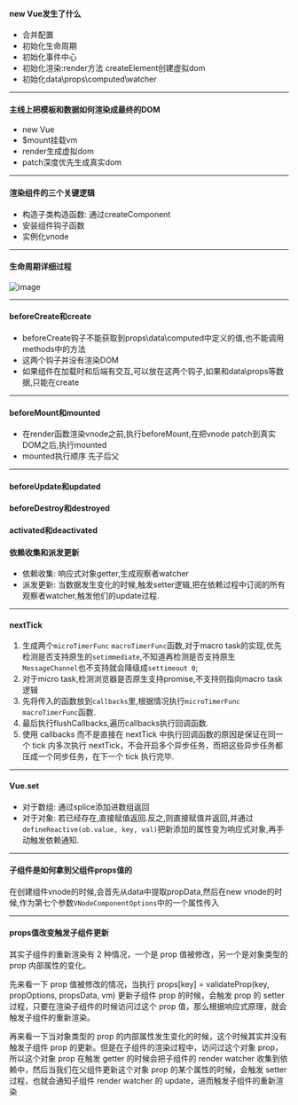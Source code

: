 #### new Vue发生了什么
- 合并配置
- 初始化生命周期
- 初始化事件中心
- 初始化渲染:render方法 createElement创建虚拟dom
- 初始化data\props\computed\watcher

---

#### 主线上把模板和数据如何渲染成最终的DOM
- new Vue
- $mount挂载vm
- render生成虚拟dom
- patch深度优先生成真实dom

---

#### 渲染组件的三个关键逻辑
- 构造子类构造函数: 通过createComponent
- 安装组件钩子函数
- 实例化vnode

---

#### 生命周期详细过程
![image](https://ustbhuangyi.github.io/vue-analysis/assets/lifecycle.png)

---

#### beforeCreate和create
- beforeCreate钩子不能获取到props\data\computed中定义的值,也不能调用methods中的方法
- 这两个钩子并没有渲染DOM
- 如果组件在加载时和后端有交互,可以放在这两个钩子,如果和data\props等数据,只能在create

---

#### beforeMount和mounted
- 在render函数渲染vnode之前,执行beforeMount,在把vnode patch到真实DOM之后,执行mounted
- mounted执行顺序 先子后父

---

#### beforeUpdate和updated
#### beforeDestroy和destroyed
#### activated和deactivated
#### 依赖收集和派发更新
- 依赖收集: 响应式对象getter,生成观察者watcher
- 派发更新: 当数据发生变化的时候,触发setter逻辑,把在依赖过程中订阅的所有观察者watcher,触发他们的update过程.

---

#### nextTick
1. 生成两个`microTimerFunc` `macroTimerFunc`函数,对于macro task的实现,优先检测是否支持原生的`setimmediate`,不知道再检测是否支持原生`MessageChannel`也不支持就会降级成`settimeout 0`;
2. 对于micro task,检测浏览器是否原生支持promise,不支持则指向macro task逻辑
3. 先将传入的函数放到`callbacks`里,根据情况执行`microTimerFunc` `macroTimerFunc`函数.
4. 最后执行flushCallbacks,遍历callbacks执行回调函数.
5. 使用 callbacks 而不是直接在 nextTick 中执行回调函数的原因是保证在同一个 tick 内多次执行 nextTick，不会开启多个异步任务，而把这些异步任务都压成一个同步任务，在下一个 tick 执行完毕.

---

#### Vue.set
- 对于数组: 通过splice添加进数组返回
- 对于对象: 若已经存在,直接赋值返回.反之,则直接赋值并返回,并通过`defineReactive(ob.value, key, val)`把新添加的属性变为响应式对象,再手动触发依赖通知.

---

#### 子组件是如何拿到父组件props值的
在创建组件vnode的时候,会首先从data中提取propData,然后在new vnode的时候,作为第七个参数`VNodeComponentOptions`中的一个属性传入

---

#### props值改变触发子组件更新
其实子组件的重新渲染有 2 种情况，一个是 prop 值被修改，另一个是对象类型的 prop 内部属性的变化。

先来看一下 prop 值被修改的情况，当执行 props[key] = validateProp(key, propOptions, propsData, vm) 更新子组件 prop 的时候，会触发 prop 的 setter 过程，只要在渲染子组件的时候访问过这个 prop 值，那么根据响应式原理，就会触发子组件的重新渲染。

再来看一下当对象类型的 prop 的内部属性发生变化的时候，这个时候其实并没有触发子组件 prop 的更新。但是在子组件的渲染过程中，访问过这个对象 prop，所以这个对象 prop 在触发 getter 的时候会把子组件的 render watcher 收集到依赖中，然后当我们在父组件更新这个对象 prop 的某个属性的时候，会触发 setter 过程，也就会通知子组件 render watcher 的 update，进而触发子组件的重新渲染

